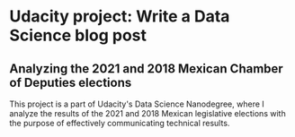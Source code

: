 # Udacity project: Write a Data Science blog post
## Analyzing the 2021 and 2018 Mexican Chamber of Deputies elections

This project is a part of Udacity's Data Science Nanodegree, where I analyze the results of the 2021 and 2018 Mexican legislative elections with the purpose of effectively communicating technical results.
